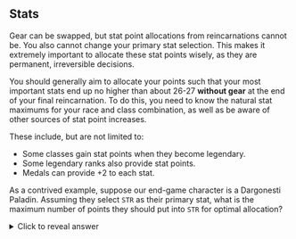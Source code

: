 &nbsp;
## Stats

Gear can be swapped, but stat point allocations from reincarnations cannot be. You also cannot change your primary stat selection. This makes it extremely important to allocate these stat points wisely, as they are permanent, irreversible decisions.

You should generally aim to allocate your points such that your most important stats end up no higher than about 26-27 **without gear** at the end of your final reincarnation. To do this, you need to know the natural stat maximums for your race and class combination, as well as be aware of other sources of stat point increases.

These include, but are not limited to:
- Some classes gain stat points when they become legendary.
- Some legendary ranks also provide stat points.
- Medals can provide +2 to each stat.

As a contrived example, suppose our end-game character is a Dargonesti Paladin. Assuming they select `STR` as their primary stat, what is the maximum number of points they should put into `STR` for optimal allocation?

<details>
  <summary>Click to reveal answer</summary>
  
  ## Jordan's Answer
  - The maximum natural roll for a Dargonesti Paladin's `STR` is 19. 
  - Selecting it as their primary stat increases it to 20. 
  - They gain +2 from the Legendary Righteous Indignation rank, increasing it to 22.
  - They can also gain +2 from their medal, increasing it to 24.
  - Thus, they should allocate no more than about 2 or 3 points to `STR` (to end up at 26 or 27). They should never allocate more than 3.
</details>
